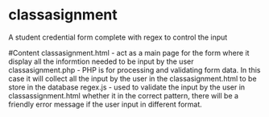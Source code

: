 # classasignment
A student credential form complete with regex to control the input

#Content
classasignment.html - act as a main page for the form where it display all the informtion needed to be input by the user
classasignment.php - PHP is for processing and validating form data. In this case it will collect all the input by the user in the classasignment.html to be store in the database 
regex.js -  used to validate the input by the user in classassignment.html whether it in the correct pattern, there will be a friendly error message if the user input in different format.
